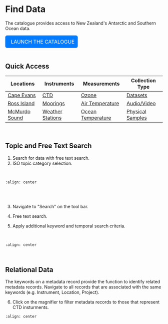 # Find Data

The catalogue provides access to New Zealand's Antarctic and Southern Ocean data.  

<div style="background-color: #007BFF; border: 2px solid #007BFF; border-radius: 6px; padding: 8px; display: inline-block;">
    <a style="font-size: 16px; text-decoration: none; color: white;" href="https://antcat.antarcticanz.govt.nz/geonetwork">
        <i class="fas fa-caret-right" style="color: white; margin-right: 8px;"></i> LAUNCH THE CATALOGUE
    </a>
</div>

<br>
<br>

## Quick Access

| Locations | Instruments | Measurements | Collection Type |
|-----------|-------------|--------------|------------------|
| [Cape Evans](https://antcat.antarcticanz.govt.nz/geonetwork/srv/eng/catalog.search#/search?keyword=CAPE%20EVANS) | [CTD](https://antcat.antarcticanz.govt.nz/geonetwork/srv/eng/catalog.search#/search?keyword=CTD) | [Ozone](https://antcat.antarcticanz.govt.nz/geonetwork/srv/eng/catalog.search#/search?keyword=OZONE) | [Datasets](https://antcat.antarcticanz.govt.nz/geonetwork/srv/eng/catalog.search#/search?facet.q=category%2Fdatasets) |
| [Ross Island](https://antcat.antarcticanz.govt.nz/geonetwork/srv/eng/catalog.search#/search?keyword=ROSS%20ISLAND) | [Moorings](https://antcat.antarcticanz.govt.nz/geonetwork/srv/eng/catalog.search#/search?keyword=MOORINGS) | [Air Temperature](https://antcat.antarcticanz.govt.nz/geonetwork/srv/eng/catalog.search#/search?keyword=AIR%20TEMPERATURE) | [Audio/Video](https://antcat.antarcticanz.govt.nz/geonetwork/srv/eng/catalog.search#/search?facet.q=category%2FaudioVideo) |
| [McMurdo Sound](https://antcat.antarcticanz.govt.nz/geonetwork/srv/eng/catalog.search#/search?keyword=MCMURDO%20SOUND) | [Weather Stations](https://antcat.antarcticanz.govt.nz/geonetwork/srv/eng/catalog.search#/search?keyword=WEATHER%20STATIONS) | [Ocean Temperature](https://antcat.antarcticanz.govt.nz/geonetwork/srv/eng/catalog.search#/search?keyword=OCEAN%20TEMPERATURE) | [Physical Samples](https://antcat.antarcticanz.govt.nz/geonetwork/srv/eng/catalog.search#/search?facet.q=category%2FphysicalSamples) |

<br>



## Topic and Free Text Search

1. Search for data with free text search.  
2. ISO topic category selection.
<br>

```{image} searchDataShot.png
:align: center
```
<br>
<br>

3. Navigate to "Search" on the tool bar.

 
4. Free text search.


5. Apply additional keyword and temporal search criteria.
<br>

```{image} searchDataShot2.png
:align: center
```
<br>

## Relational Data

The keywords on a metadata record provide the function to identify related metadata records. Navigate to all records that are associated with the same keywords (e.g. Instrument, Location, Project).

6. Click on the magnifier to filter metadata records to those that represent CTD insturments.


```{image} relationalShot.png
:align: center
```